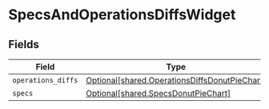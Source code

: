 # SpecsAndOperationsDiffsWidget


## Fields

| Field                                                                                                    | Type                                                                                                     | Required                                                                                                 | Description                                                                                              |
| -------------------------------------------------------------------------------------------------------- | -------------------------------------------------------------------------------------------------------- | -------------------------------------------------------------------------------------------------------- | -------------------------------------------------------------------------------------------------------- |
| `operations_diffs`                                                                                       | [Optional[shared.OperationsDiffsDonutPieChart]](undefined/models/shared/operationsdiffsdonutpiechart.md) | :heavy_minus_sign:                                                                                       | N/A                                                                                                      |
| `specs`                                                                                                  | [Optional[shared.SpecsDonutPieChart]](undefined/models/shared/specsdonutpiechart.md)                     | :heavy_minus_sign:                                                                                       | N/A                                                                                                      |